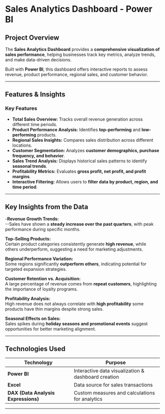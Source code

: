 #  Sales Analytics Dashboard - Power BI  

##  Project Overview  
The **Sales Analytics Dashboard** provides a **comprehensive visualization of sales performance**, helping businesses track key metrics, analyze trends, and make data-driven decisions.  

Built with **Power BI**, this dashboard offers interactive reports to assess revenue, product performance, regional sales, and customer behavior.  

---

## Features & Insights  

###  **Key Features**   
- **Total Sales Overview:** Tracks overall revenue generation across different time periods.  
- **Product Performance Analysis:** Identifies **top-performing** and **low-performing** products.  
- **Regional Sales Insights:** Compares sales distribution across different locations.  
- **Customer Segmentation:** Analyzes **customer demographics, purchase frequency, and behavior**.  
- **Sales Trend Analysis:** Displays historical sales patterns to identify **seasonal trends**.  
- **Profitability Metrics:** Evaluates **gross profit, net profit, and profit margins**.  
- **Interactive Filtering:** Allows users to **filter data by product, region, and time period**.  

---

## Key Insights from the Data  

-**Revenue Growth Trends:**  
--Sales have shown a **steady increase over the past quarters**, with peak performance during specific months.  

**Top-Selling Products:**  
Certain product categories consistently generate **high revenue**, while others underperform, suggesting a need for marketing adjustments.  

**Regional Performance Variation:**  
Some regions significantly **outperform others**, indicating potential for targeted expansion strategies.  

**Customer Retention vs. Acquisition:**  
A large percentage of revenue comes from **repeat customers**, highlighting the importance of loyalty programs.  

**Profitability Analysis:**  
High revenue does not always correlate with **high profitability** some products have thin margins despite strong sales.  

**Seasonal Effects on Sales:**  
Sales spikes during **holiday seasons and promotional events** suggest opportunities for better marketing alignment.  

---

## Technologies Used  
| Technology | Purpose |  
|------------|---------|  
| **Power BI** | Interactive data visualization & dashboard creation |  
| **Excel** | Data source for sales transactions |  
| **DAX (Data Analysis Expressions)** | Custom measures and calculations for analytics |  

---

